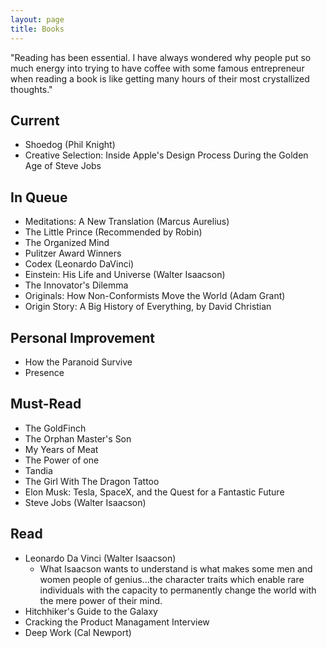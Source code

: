 ```yaml
---
layout: page
title: Books 
---
```


<p class="message">
  "Reading has been essential. I have always wondered why people put so much energy into trying to have coffee with some famous entrepreneur when reading a book is like getting many hours of their most crystallized thoughts."
</p>


## Current 
* Shoedog (Phil Knight)
* Creative Selection: Inside Apple's Design Process During the Golden Age of Steve Jobs


## In Queue
* Meditations: A New Translation (Marcus Aurelius)
* The Little Prince (Recommended by Robin) 
* The Organized Mind
* Pulitzer Award Winners 
* Codex (Leonardo DaVinci)
* Einstein: His Life and Universe (Walter Isaacson)
* The Innovator's Dilemma 
* Originals: How Non-Conformists Move the World (Adam Grant)
* Origin Story: A Big History of Everything, by David Christian


## Personal Improvement 
* How the Paranoid Survive
* Presence 

## Must-Read 
* The GoldFinch
* The Orphan Master's Son
* My Years of Meat
* The Power of one
* Tandia
* The Girl With The Dragon Tattoo
* Elon Musk: Tesla, SpaceX, and the Quest for a Fantastic Future 
* Steve Jobs (Walter Isaacson)

## Read 
* Leonardo Da Vinci (Walter Isaacson)
  - What Isaacson wants to understand is what makes some men and women people of genius...the character traits which enable rare individuals with the capacity to permanently change the world with the mere power of their mind.
 * Hitchhiker's Guide to the Galaxy 
 * Cracking the Product Managament Interview
 * Deep Work (Cal Newport)

